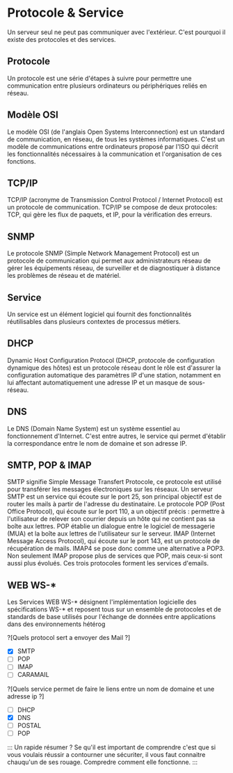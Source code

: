 # Protocole & Service

Un serveur seul ne peut pas communiquer avec l'extérieur. C'est pourquoi il existe des protocoles et des services.

## Protocole

Un protocole est une série d'étapes à suivre pour permettre une communication entre plusieurs ordinateurs ou périphériques reliés en réseau.

## Modèle OSI

Le modèle OSI (de l'anglais Open Systems Interconnection) est un standard de communication, en réseau, de tous les systèmes informatiques. C'est un modèle de communications entre ordinateurs proposé par l'ISO qui décrit les fonctionnalités nécessaires à la communication et l'organisation de ces fonctions.

## TCP/IP

TCP/IP (acronyme de Transmission Control Protocol / Internet Protocol) est un protocole de communication. TCP/IP se compose de deux protocoles: TCP, qui gère les flux de paquets, et IP, pour la vérification des erreurs.

## SNMP

Le protocole SNMP (Simple Network Management Protocol) est un protocole de communication qui permet aux administrateurs réseau de gérer les équipements réseau, de surveiller et de diagnostiquer à distance les problèmes de réseau et de matériel.

## Service

Un service est un élément logiciel qui fournit des fonctionnalités réutilisables dans plusieurs contextes de processus métiers.

## DHCP

Dynamic Host Configuration Protocol (DHCP, protocole de configuration dynamique des hôtes) est un protocole réseau dont le rôle est d'assurer la configuration automatique des paramètres IP d'une station, notamment en lui affectant automatiquement une adresse IP et un masque de sous-réseau.

## DNS

Le DNS (Domain Name System) est un système essentiel au fonctionnement d'Internet. C'est entre autres, le service qui permet d'établir la correspondance entre le nom de domaine et son adresse IP.

## SMTP, POP & IMAP

SMTP signifie Simple Message Transfert Protocole, ce protocole est utilisé pour transférer les messages électroniques sur les réseaux. Un serveur SMTP est un service qui écoute sur le port 25, son principal objectif est de router les mails à partir de l'adresse du destinataire. Le protocole POP (Post Office Protocol), qui écoute sur le port 110, a un objectif précis : permettre à l'utilisateur de relever son courrier depuis un hôte qui ne contient pas sa boîte aux lettres. POP établie un dialogue entre le logiciel de messagerie (MUA) et la boîte aux lettres de l'utilisateur sur le serveur. IMAP (Internet Message Access Protocol), qui écoute sur le port 143, est un protocole de récupération de mails. IMAP4 se pose donc comme une alternative a POP3. Non seulement IMAP propose plus de services que POP, mais ceux-si sont aussi plus évolués. Ces trois protocoles forment les services d'emails.

## WEB WS-*

Les Services WEB WS-* désignent l'implémentation logicielle des spécifications WS-* et reposent tous sur un ensemble de protocoles et de standards de base utilisés pour l'échange de données entre applications dans des environnements hétérog

?[Quels protocol sert a envoyer des Mail ?]
-[x] SMTP
-[ ] POP
-[ ] IMAP
-[ ] CARAMAIL

?[Quels service permet de faire le liens entre un nom de domaine et une adresse ip ?]
-[ ] DHCP
-[x] DNS
-[ ] POSTAL
-[ ] POP

::: Un rapide résumer ?
Se qu'il est important de comprendre c'est que si vous voulais réussir a contourner une sécuriter, il vous faut connaitre chauqu'un de ses rouage.
Compredre comment elle fonctionne.
:::
